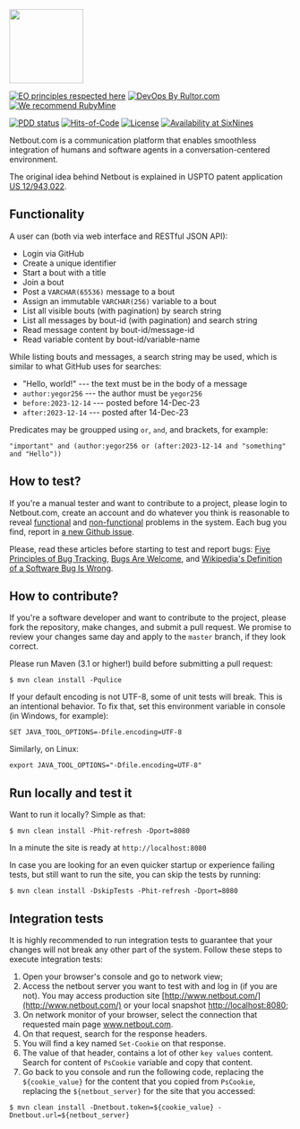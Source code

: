 <img src="http://img.netbout.com/logo.svg" width="132px"/>

[![EO principles respected here](https://www.elegantobjects.org/badge.svg)](https://www.elegantobjects.org)
[![DevOps By Rultor.com](http://www.rultor.com/b/yegor256/netbout)](http://www.rultor.com/p/yegor256/netbout)
[![We recommend RubyMine](https://www.elegantobjects.org/rubymine.svg)](https://www.jetbrains.com/ruby/)

[![PDD status](http://www.0pdd.com/svg?name=yegor256/netbout)](http://www.0pdd.com/p?name=yegor256/netbout)
[![Hits-of-Code](https://hitsofcode.com/github/yegor256/netbout)](https://hitsofcode.com/view/github/yegor256/netbout)
[![License](https://img.shields.io/badge/license-MIT-green.svg)](https://github.com/yegor256/netbout/blob/master/LICENSE.txt)
[![Availability at SixNines](https://www.sixnines.io/b/6fb0)](https://www.sixnines.io/h/6fb0)

Netbout.com is a communication platform that enables smoothless integration
of humans and software agents in a conversation-centered environment.

The original idea behind Netbout is explained in USPTO patent application [US 12/943,022](https://www.google.com/patents/US20120117164).

## Functionality

A user can (both via web interface and RESTful JSON API):
 
  * Login via GitHub
  * Create a unique identifier
  * Start a bout with a title
  * Join a bout
  * Post a `VARCHAR(65536)` message to a bout
  * Assign an immutable `VARCHAR(256)` variable to a bout
  * List all visible bouts (with pagination) by search string
  * List all messages by bout-id (with pagination) and search string
  * Read message content by bout-id/message-id
  * Read variable content by bout-id/variable-name

While listing bouts and messages, a search string may be used, which 
is similar to what GitHub uses for searches:

  * "Hello, world!" --- the text must be in the body of a message
  * `author:yegor256` --- the author must be `yegor256`
  * `before:2023-12-14` --- posted before 14-Dec-23
  * `after:2023-12-14` --- posted after 14-Dec-23

Predicates may be groupped using `or`, `and`, and brackets, for example:

```
"important" and (author:yegor256 or (after:2023-12-14 and "something" and "Hello"))
```

## How to test?

If you're a manual tester and want to contribute to a project, please
login to Netbout.com, create an account and do whatever you think is reasonable
to reveal [functional](http://en.wikipedia.org/wiki/Functional_requirement)
and [non-functional](http://en.wikipedia.org/wiki/Non-functional_requirement)
problems in the system. Each bug you
find, report in [a new Github issue](https://github.com/yegor256/netbout/issues/new).

Please, read these articles before starting to test and report bugs:
[Five Principles of Bug Tracking](http://www.yegor256.com/2014/11/24/principles-of-bug-tracking.html),
[Bugs Are Welcome](http://www.yegor256.com/2014/04/13/bugs-are-welcome.html),
and
[Wikipedia's Definition of a Software Bug Is Wrong](http://www.yegor256.com/2015/06/11/wikipedia-bug-definition.html).

## How to contribute?

If you're a software developer and want to contribute to
the project, please fork the repository, make changes, and submit a pull request.
We promise to review your changes same day and apply to
the `master` branch, if they look correct.

Please run Maven (3.1 or higher!) build before submitting a pull request:

```
$ mvn clean install -Pqulice
```

If your default encoding is not UTF-8, some of unit tests will break. This is an intentional behavior. To fix that, set this environment variable in console (in Windows, for example):

```
SET JAVA_TOOL_OPTIONS=-Dfile.encoding=UTF-8
```

Similarly, on Linux:

```
export JAVA_TOOL_OPTIONS="-Dfile.encoding=UTF-8"
```

## Run locally and test it

Want to run it locally? Simple as that:

```
$ mvn clean install -Phit-refresh -Dport=8080
```

In a minute the site is ready at `http://localhost:8080`

In case you are looking for an even quicker startup or experience failing tests,
but still want to run the site, you can skip the tests by running:

```
$ mvn clean install -DskipTests -Phit-refresh -Dport=8080
```

## Integration tests

It is highly recommended to run integration tests to guarantee that your changes will not break any other part of the system.
Follow these steps to execute integration tests:

1. Open your browser's console and go to network view;
1. Access the netbout server you want to test with and log in (if you are not). You may access production site [http://www.netbout.com/](http://www.netbout.com/) or your local snapshot [http://localhost:8080](http://localhost:8080);
1. On network monitor of your browser, select the connection that requested main page www.netbout.com.
1. On that request, search for the response headers.
1. You will find a key named `Set-Cookie` on that response.
1. The value of that header, contains a lot of other `key values` content. Search for content of `PsCookie` variable and copy that content.
1. Go back to you console and run the following code, replacing the `${cookie_value}` for the content that you copied from `PsCookie`, replacing the `${netbout_server}` for the site that you accessed:

  ```
  $ mvn clean install -Dnetbout.token=${cookie_value} -Dnetbout.url=${netbout_server}
  ```
